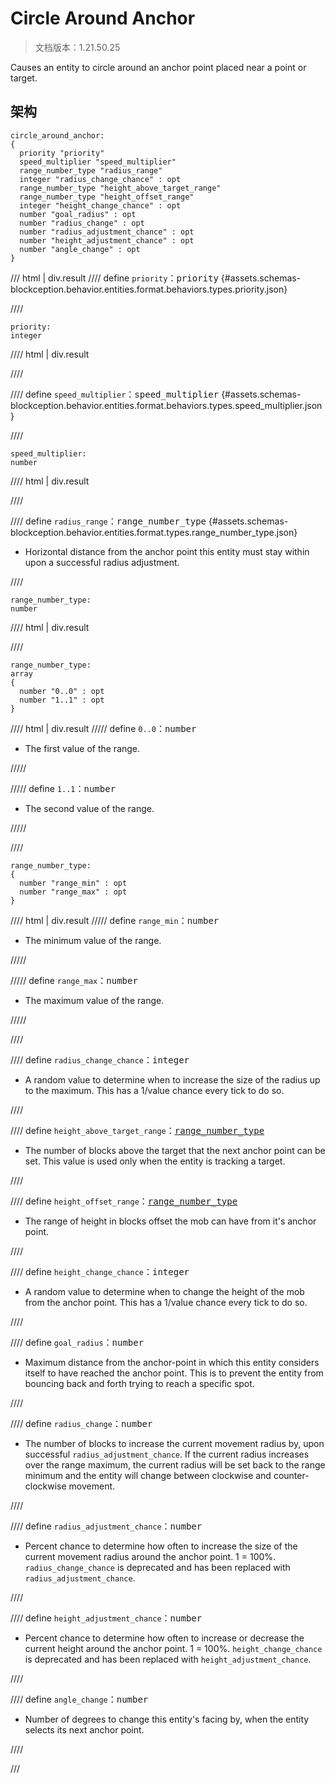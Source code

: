 # Circle Around Anchor

> 文档版本：1.21.50.25

Causes an entity to circle around an anchor point placed near a point or target.

## 架构

```mcschema
circle_around_anchor:
{
  priority "priority"
  speed_multiplier "speed_multiplier"
  range_number_type "radius_range"
  integer "radius_change_chance" : opt
  range_number_type "height_above_target_range"
  range_number_type "height_offset_range"
  integer "height_change_chance" : opt
  number "goal_radius" : opt
  number "radius_change" : opt
  number "radius_adjustment_chance" : opt
  number "height_adjustment_chance" : opt
  number "angle_change" : opt
}

```

/// html | div.result
//// define
`priority`：<samp>priority</samp> {#assets.schemas-blockception.behavior.entities.format.behaviors.types.priority.json}


////

```mcschema
priority:
integer

```

//// html | div.result

////



//// define
`speed_multiplier`：<samp>speed_multiplier</samp> {#assets.schemas-blockception.behavior.entities.format.behaviors.types.speed_multiplier.json}


////

```mcschema
speed_multiplier:
number

```

//// html | div.result

////



//// define
`radius_range`：<samp>range_number_type</samp> {#assets.schemas-blockception.behavior.entities.format.types.range_number_type.json}

- Horizontal distance from the anchor point this entity must stay within upon a successful radius adjustment.


////

```mcschema
range_number_type:
number

```

//// html | div.result

////


```mcschema
range_number_type:
array
{
  number "0..0" : opt
  number "1..1" : opt
}

```

//// html | div.result
///// define
`0..0`：<samp>number</samp>

- The first value of the range.


/////


///// define
`1..1`：<samp>number</samp>

- The second value of the range.


/////


////


```mcschema
range_number_type:
{
  number "range_min" : opt
  number "range_max" : opt
}

```

//// html | div.result
///// define
`range_min`：<samp>number</samp>

- The minimum value of the range.


/////


///// define
`range_max`：<samp>number</samp>

- The maximum value of the range.


/////


////




//// define
`radius_change_chance`：<samp>integer</samp>

- A random value to determine when to increase the size of the radius up to the maximum. This has a 1/value chance every tick to do so.


////


//// define
`height_above_target_range`：<samp>[range_number_type](#assets.schemas-blockception.behavior.entities.format.types.range_number_type.json)</samp>

- The number of blocks above the target that the next anchor point can be set. This value is used only when the entity is tracking a target.


////


//// define
`height_offset_range`：<samp>[range_number_type](#assets.schemas-blockception.behavior.entities.format.types.range_number_type.json)</samp>

- The range of height in blocks offset the mob can have from it's anchor point.


////


//// define
`height_change_chance`：<samp>integer</samp>

- A random value to determine when to change the height of the mob from the anchor point. This has a 1/value chance every tick to do so.


////


//// define
`goal_radius`：<samp>number</samp>

- Maximum distance from the anchor-point in which this entity considers itself to have reached the anchor point. This is to prevent the entity from bouncing back and forth trying to reach a specific spot.


////


//// define
`radius_change`：<samp>number</samp>

- The number of blocks to increase the current movement radius by, upon successful `radius_adjustment_chance`. If the current radius increases over the range maximum, the current radius will be set back to the range minimum and the entity will change between clockwise and counter-clockwise movement.


////


//// define
`radius_adjustment_chance`：<samp>number</samp>

- Percent chance to determine how often to increase the size of the current movement radius around the anchor point. 1 = 100%. `radius_change_chance` is deprecated and has been replaced with `radius_adjustment_chance`.


////


//// define
`height_adjustment_chance`：<samp>number</samp>

- Percent chance to determine how often to increase or decrease the current height around the anchor point. 1 = 100%. `height_change_chance` is deprecated and has been replaced with `height_adjustment_chance`.


////


//// define
`angle_change`：<samp>number</samp>

- Number of degrees to change this entity's facing by, when the entity selects its next anchor point.


////


///

